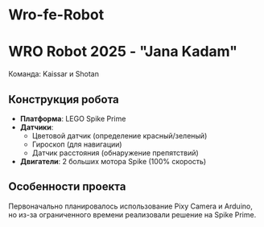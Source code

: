 # Wro-fe-Robot
# WRO Robot 2025 - "Jana Kadam"
Команда: Kaissar и Shotan

## Конструкция робота
- **Платформа**: LEGO Spike Prime
- **Датчики**:
  - Цветовой датчик (определение красный/зеленый)
  - Гироскоп (для навигации)
  - Датчик расстояния (обнаружение препятствий)
- **Двигатели**: 2 больших мотора Spike (100% скорость)

## Особенности проекта
Первоначально планировалось использование Pixy Camera и Arduino, но из-за ограниченного времени реализовали решение на Spike Prime.
